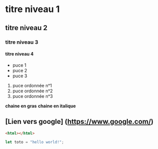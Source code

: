 # titre niveau 1
## titre niveau 2
### titre niveau 3

#### titre niveau 4


+ puce 1
+ puce 2
+ puce 3

1. puce ordonnée nᵒ1
2. puce ordonnée nᵒ2
3. puce ordonnée nᵒ3

**chaine en gras**
**chaine en italique**

## [Lien vers google] (https://www.google.com/)

```html
<html></html>
```

```javascript
let toto = "hello world!";
```
